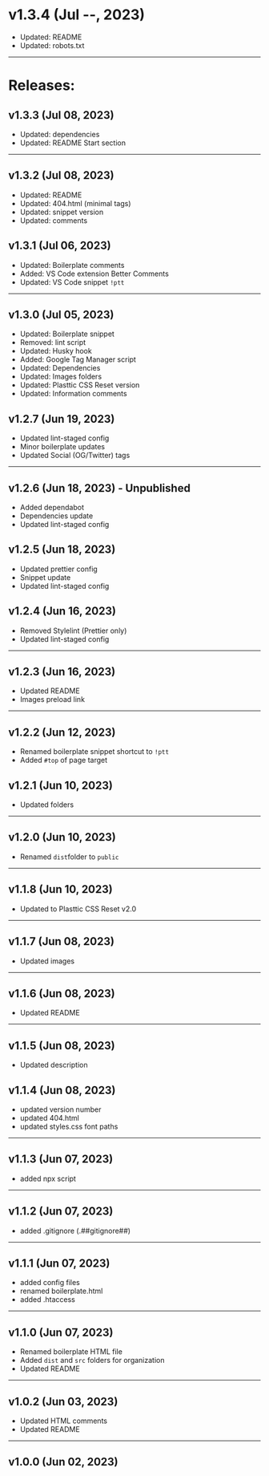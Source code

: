 # v1.3.4 (Jul --, 2023)

- Updated: README
- Updated: robots.txt

---

# Releases:

## v1.3.3 (Jul 08, 2023)

- Updated: dependencies
- Updated: README Start section

---

## v1.3.2 (Jul 08, 2023)

- Updated: README
- Updated: 404.html (minimal tags)
- Updated: snippet version
- Updated: comments

## v1.3.1 (Jul 06, 2023)

- Updated: Boilerplate comments
- Added: VS Code extension Better Comments
- Updated: VS Code snippet `!ptt`

---

## v1.3.0 (Jul 05, 2023)

- Updated: Boilerplate snippet
- Removed: lint script
- Updated: Husky hook
- Added: Google Tag Manager script
- Updated: Dependencies
- Updated: Images folders
- Updated: Plasttic CSS Reset version
- Updated: Information comments

## v1.2.7 (Jun 19, 2023)

- Updated lint-staged config
- Minor boilerplate updates
- Updated Social (OG/Twitter) tags

---

## v1.2.6 (Jun 18, 2023) - Unpublished

- Added dependabot
- Dependencies update
- Updated lint-staged config

## v1.2.5 (Jun 18, 2023)

- Updated prettier config
- Snippet update
- Updated lint-staged config

## v1.2.4 (Jun 16, 2023)

- Removed Stylelint (Prettier only)
- Updated lint-staged config

---

## v1.2.3 (Jun 16, 2023)

- Updated README
- Images preload link

---

## v1.2.2 (Jun 12, 2023)

- Renamed boilerplate snippet shortcut to `!ptt`
- Added `#top` of page target

## v1.2.1 (Jun 10, 2023)

- Updated folders

---

## v1.2.0 (Jun 10, 2023)

- Renamed `dist`folder to `public`

---

## v1.1.8 (Jun 10, 2023)

- Updated to Plasttic CSS Reset v2.0

---

## v1.1.7 (Jun 08, 2023)

- Updated images

---

## v1.1.6 (Jun 08, 2023)

- Updated README

---

## v1.1.5 (Jun 08, 2023)

- Updated description

## v1.1.4 (Jun 08, 2023)

- updated version number
- updated 404.html
- updated styles.css font paths

---

## v1.1.3 (Jun 07, 2023)

- added npx script

---

## v1.1.2 (Jun 07, 2023)

- added .gitignore (.##gitignore##)

---

## v1.1.1 (Jun 07, 2023)

- added config files
- renamed boilerplate.html
- added .htaccess

---

## v1.1.0 (Jun 07, 2023)

- Renamed boilerplate HTML file
- Added `dist` and `src` folders for organization
- Updated README

---

## v1.0.2 (Jun 03, 2023)

- Updated HTML comments
- Updated README

---

## v1.0.0 (Jun 02, 2023)
